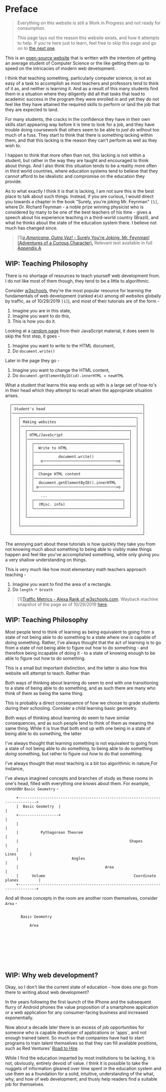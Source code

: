 # Preface
> Everything on this website is still a Work in Progress and not ready for
> consumption.
>
> This page lays out the reason this website exists, and how it attempts to help. If you're here just to learn, feel free to skip this page and go on to [the next one](1_introduction.html).

This is an [open-source website](https://github.com/DhruvDh/ni) that is written with the intention of getting an average student of Computer Science or the like getting them up to speed on the intricacies of modern web development.

I think that teaching something, particularly computer science, is not as easy of a task to accomplish as most teachers and professors tend to think of it as, and neither is learning it. And as a result of this many students find them in a situation where they diligently did all that tasks that lead to academic success in the program they were enrolled in and yet they do not feel like they have attained the required skills to perform or land the job that they are expected to land.

For many students, the cracks in the confidence they have in their own skills start appearing way before it is time to look for a job, and they have trouble doing coursework that others seem to be able to _just do_ without too much of a fuss. They start to think that there is something lacking within them, and that this lacking is the reason they can't perform as well as they wish to.

I happen to think that more often than not, this lacking is not within a student, but rather in the way they are taught and encouraged to think about things. And I also think this situation tends to be a reality more often in third world countries, where education systems tend to believe that they cannot afford to be idealistic and compromise on the education they provide.

As to what exactly I think it is that is lacking, I am not sure this is the best place to talk about such things. Instead, if you are curious, I would direct you towards a chapter in the book "Surely, you're joking Mr. Feynman" `[1]`, where Dr. Richard Feynman - a noble prize winning physicist who is considered by many to be one of the best teachers of his time - gives a speech about his experience teaching in a third-world country (Brazil), and what he thinks about the state of the education system there. I believe not much has changed since.

> [1][*o Americana, Outra Vez!* - Surely You're Joking, Mr. Feynman! (Adventures of a Curious Character).](http://sistemas.fciencias.unam.mx/~compcuantica/RICHARD%20P.%20FEYNMAN-SURELY%20YOU%27RE%20JOKING%20MR.%20FEYNMAN.PDF)
> Relevant text available in full [Appendix A](appendix.A.html)
    
## WIP: Teaching Philosophy

There is no shortage of resources to teach yourself web development from. I do not like most of them though, they tend to be a little to algorithmic.

Consider [w3schools](https://www.w3schools.com/), they're the most popular resource for learning the fundamentals of web development (ranked `#143` among _all websites_ globally by traffic, as of 10/29/2019 `[1]`), and most of their tutorials are of the form -

1. Imagine you are in this state,
2. Imagine you want to do this,
3. This is how you do it.

Looking at a [random page](https://www.w3schools.com/js/js_htmldom_html.asp) from their JavaScript material, it does seem to skip the first step, it goes -

1. Imagine you want to write to the HTML document,
2. Do `document.write()`

Later in the page they go -

1. Imagine you want to change the HTML content,
2. Do `document.getElementByID(id).innerHTML = newHTML`

What a student that learns this way ends up with is a large set of how-to's in their head which they attempt to recall when the appropriate situation arises.

```diagram
  ┌───────────────────────────────────────────────────────────┐
  │ Student's head                                            │
  │───────────────────────────────────────────────────────────│
  │   ┌────────────────────────────────────────────────────┐  │
  │   │ Making websites                                    │  │
  │   │────────────────────────────────────────────────────│  │
  │   │  ┌──────────────────────────────────────────────┐  │  │
  │   │  │ HTML/JavaScript                              │  │  │
  │   │  │──────────────────────────────────────────────│  │  │
  │   │  │  ┌────────────────────────────────────────┐  │  │  │
  │   │  │  │  Write to HTML                         │  │  │  │
  │   │  │  │────────────────────────────────────────│  │  │  │
  │   │  │  │           document.write()             │  │  │  │
  │   │  │  │   o─────────────────────────────────>o │  │  │  │
  │   │  │  ├────────────────────────────────────────┤  │  │  │
  │   │  │  ├────────────────────────────────────────┤  │  │  │
  │   │  │  │  Change HTML content                   │  │  │  │
  │   │  │  │────────────────────────────────────────│  │  │  │
  │   │  │  │  document.getElementByID().innerHTML   │  │  │  │
  │   │  │  │ o───────────────────────────────────>o │  │  │  │
  │   │  │  └────────────────────────────────────────┘  │  │  │
  │   │  │      ...                                     │  │  │
  │   │  │  ┌────────────────────────────────────────┐  │  │  │
  │   │  │  │  (Misc. info)                          │  │  │  │
  │   │  │  └────────────────────────────────────────┘  │  │  │
  │   │  │                                              │  │  │
  │   │  └──────────────────────────────────────────────┘  │  │
  │   │                                                    │  │
  │   └────────────────────────────────────────────────────┘  │
  │                                                           │
  └───────────────────────────────────────────────────────────┘
```

The annoying part about these tutorials is how quickly they take you from not knowing much about something to being able to visibly make things happen and feel like you've accomplished something, while only giving you a very shallow understanding on things.

This is very much like how most elementary math teachers approach teaching -

1. Imagine you want to find the area of a rectangle.
2. Do `length * breath`

> [1][Traffic Metrics - Alexa Rank of w3schools.com](https://www.alexa.com/siteinfo/w3schools.com).
> Wayback machine snapshot of the page as of 10/29/2019 [here](https://web.archive.org/web/20191029095310/https://www.alexa.com/siteinfo/w3schools.com).

## WIP: Teaching Philosophy

Most people tend to think of learning as being equivalent to going from a state of not being able to do something to a state where one is capable of doing something. Rather, I've always thought that the act of learning is to go from a state of not being able to figure out how to do something - and therefore being incapable of doing it - to a state of knowing enough to be able to figure out how to do something.

This is a small but important distinction, and the latter is also how this website will attempt to teach. Rather than

Both ways of thinking about learning do seem to end with one transitioning to a state of being able to do something, and as such there are many who think of them as being the same thing.

This is probably a direct consequence of how we choose to grade students during their schooling. Consider a child learning basic geometry.

Both ways of thinking about learning do seem to have similar consequences, and as such people tend to think of them as meaning the same thing. While it is true that both end up with one being in a state of being able to do something, the latter

I've always thought that learning something is not equivalent to going from a state of not being able to do something, to being able to do something _doing_ something, but rather to figure out _how_ to do that something.

I've always thought that most teaching is a bit too algorithmic in nature,For instance,

I've always imagined concepts and branches of study as these rooms in one's head, filled with everything one knows about them. For example, consider `Basic Geometry` -

```
     +------------------------------------------------------------------------------+
     |  Basic Geometry  |                                                           |
     +------------------+                                                           |
     |                                                                              |
     |          Pythagorean Theorem                                                 |
     |                                                  Shapes                      |
     |                                                                   Lines      |
     |                        Angles                                                |
     |                                       Area                                   |
     |      Volume                                        Coordinate planes         |
     +------------------------------------------------------------------------------+
```

And all those concepts in the room are another room themselves, consider `Area` -

```

       Basic Geometry

           Area









```

## WIP: Why web development?

Okay, so I don't like the current state of education - how does one go from there to writing about web development?

In the years following the first launch of the iPhone and the subsequent flurry of Android phones the value proposition of a smartphone application or a web application for any consumer-facing business and increased exponentially.

Now about a decade later there is an excess of job opportunities for someone who is capable developer of applications or 'apps`, and not enough trained talent. So much so that companies have had to start programs to train talent themselves so that they can fill available positions, such as Red Ventures' [Road to Hire](https://www.roadtohire.org/).

While I find the education imparted by most institutions to be lacking, it is not, obviously, entirely devoid of value. I think it is possible to take the nuggets of information gleaned over time spent in the education system and use them as a foundation for a solid, intuitive, understanding of the what, why, and how of web development; and thusly help readers find a suitable job for themselves.

